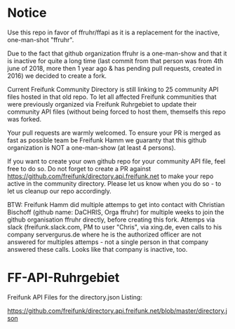 # Notice
Use this repo in favor of ffruhr/ffapi as it is a replacement for the inactive, one-man-shot "ffruhr".

Due to the fact that github organization ffruhr is a one-man-show and that it is inactive for quite a long time (last commit from that person was from 4th june of 2018, more then 1 year ago & has pending pull requests, created in 2016) we decided to create a fork.

Current Freifunk Community Directory is still linking to 25 community API files hosted in that old repo.
To let all affected Freifunk communities that were previously organized via Freifunk Ruhrgebiet to update their community API files (without being forced to host them, themselfs this repo was forked. 

Your pull requests are warmly welcomed. 
To ensure your PR is merged as fast as possible team be Freifunk Hamm we guaranty that this github organization is NOT a one-man-show (at least 4 persons).

If you want to create your own github repo for your community API file, feel free to do so. Do not forget to create a PR against
https://github.com/freifunk/directory.api.freifunk.net to make your repo active in the community directory. Please let us know when you do so - to let us cleanup our repo accordingly.

BTW:
Freifunk Hamm did multiple attemps to get into contact with Christian Bischoff (github name: DaCHRIS, Orga ffruhr) for multiple weeks to join the github organisation ffruhr directly, before creating this fork. Attemps via slack (freifunk.slack.com, PM to user "Chris", via xing.de, even calls to his company servergurus.de where he is the authorized officer are not answered for multiples attemps - not a single person in that company answered these calls. Looks like that company is inactive, too.



# FF-API-Ruhrgebiet

Freifunk API Files for the directory.json Listing: 

https://github.com/freifunk/directory.api.freifunk.net/blob/master/directory.json

